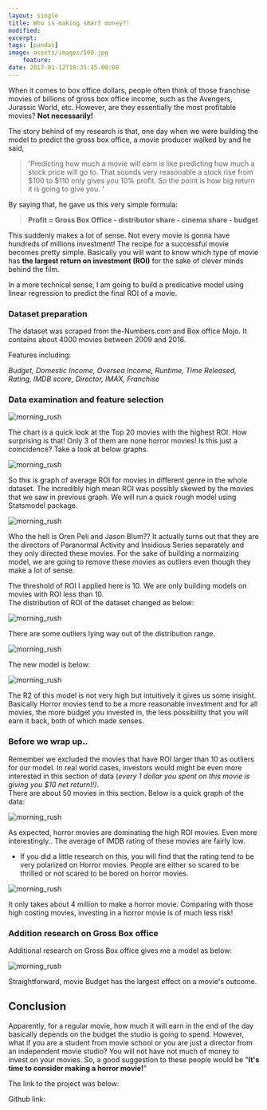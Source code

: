 ```yaml
---
layout: single
title: Who is making smart money?!
modified:
excerpt:
tags: [pandas]
image: assets/images/500.jpg
    feature:
date: 2017-01-12T10:35:45-00:00
---
```


When it comes to box office dollars, people often think of those franchise movies of billions of gross box office income, such as the Avengers, Jurassic World, etc. However, are they essentially the most profitable movies? **Not necessarily!**  

   The story behind of my research is that, one day when we were building the model to predict the gross box office, a movie producer walked by and he said,   

 >'Predicting how much a movie will earn is like predicting how much a stock price will go to. That sounds very reasonable a stock rise from $100 to $110 only gives you 10% profit. So the point is how big return it is going to give you. '   

   By saying that, he gave us this very simple formula:  

> **Profit = Gross Box Office - distributor share - cinema share - budget**

This suddenly makes a lot of sense. Not every movie is gonna have hundreds of millions investment! The recipe for a successful movie becomes pretty simple. Basically you will want to know which type of movie has **the largest return on investment (ROI)** for the sake of clever minds behind the film.   

   In a more technical sense, I am going to build a predicative model using linear regression to predict the final ROI of a movie.  

### Dataset preparation

  The dataset was scraped from the-Numbers.com and Box office Mojo. It contains about 4000 movies between 2009 and 2016.  

  Features including:  

*Budget, Domestic Income, Oversea Income, Runtime, Time Released, Rating, IMDB score, Director, IMAX, Franchise*


### Data examination and feature selection

![morning_rush](../assets/images/top20.jpg)  

  The chart is a quick look at the Top 20 movies with the highest ROI. How surprising is that! Only 3 of them are none horror movies! Is this just a coincidence? Take a look at below graphs.

![morning_rush](../assets/images/meanROI.jpg)    

  So this is graph of average ROI for movies in different genre in the whole dataset. The incredibly high mean ROI was possibly skewed by the movies that we saw in previous graph. We will run a quick rough model using Statsmodel package.

![morning_rush](../assets/images/roughmodel.png)  

  Who the hell is Oren Peli and Jason Blum?? It actually turns out that they are the directors of Paranormal Activity and Insidious Series separately and they only directed these movies. For the sake of building a normaizing model, we are going to remove these movies as outliers even though they make a lot of sense.

  The threshold of ROI I applied here is 10. We are only building models on movies with ROI less than 10.    
  The distribution of ROI of the dataset changed as below:

![morning_rush](../assets/images/beforeDist.png)

  There are some outliers lying way out of the distribution range.

![morning_rush](../assets/images/afterDist.png)     

  The new model is below:

![morning_rush](../assets/images/finalmodel.jpg)  

  The R2 of this model is not very high but intuitively it gives us some insight. Basically Horror movies tend to be a more reasonable investment and for all movies, the more budget you invested in, the less possibility that you will earn it back, both of which made senses.

### Before we wrap up..  

Remember we excluded the movies that have ROI larger than 10 as outliers for our model. In real world cases, investors would might be even more interested in this section of data (*every 1 dollar you spent on this movie is giving you $10 net return!!)*.   
There are about 50 movies in this section. Below is a quick graph of the data:

![morning_rush](../assets/images/imdbrate.png)  

 As expected, horror movies are dominating the high ROI movies. Even more interestingly.. The average of IMDB rating of these movies are fairly low.

 - If you did a little research on this, you will find that the rating tend to be very polarized on Horror movies. People are either so scared to be thrilled or not scared to be bored on horror movies.

![morning_rush](../assets/images/meanBudget.png)  

  It only takes about 4 million to make a horror movie. Comparing with those high costing movies, investing in a horror movie is of much less risk!


### Addition research on Gross Box office

  Additional research on Gross Box office gives me a model as below:  

![morning_rush](../assets/images/grossmodel.jpg)  

  Straightforward, movie Budget has the largest effect on a movie's outcome.


## Conclusion

Apparently, for a regular movie, how much it will earn in the end of the day basically depends on the budget the studio is going to spend. However, what if you are a student from movie school or you are just a director from an independent movie studio? You will not have not much of money to invest on your movies. So, a good suggestion to these people would be "**It's time to consider making a horror movie!**"

  The link to the project was below:

  Github link:
